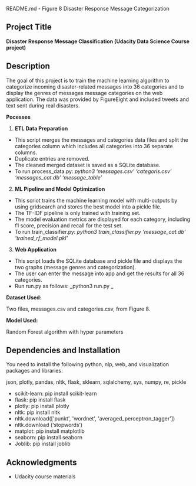 README.md - Figure 8 Disaster Response Message Categorization


## **Project Title**

**Disaster Response Message Classification (Udacity Data Science Course project)**


## **Description**

The goal of this project is to train the machine learning algorithm to categorize incoming disaster-related messages into 36 categories and to display the genres of messages message categories on the web application. The data was provided by FigureEight and included tweets and text sent during real disasters. 

**Pocesses**



1. **ETL Data Preparation**
*   This script merges the messages and categories data files and split the categories column which includes all categories into 36 separate columns.
*   Duplicate entries are removed.
*   The cleaned merged dataset is saved as a SQLite database.
*   To run process_data.py: _python3 ‘messages.csv’ ‘categoris.csv’ ‘messages_cat.db’ ‘message_table’_

2. **ML Pipeline and Model Optimization**
*   This scriot trains the machine learning model with multi-outputs by using gridsearch and stores the best model into a pickle file. 
*   The TF-IDF pipeline is only trained with training set. 
*   The model evaluation metrics are displayed for each category, including f1 score, precision and recall for the test set.  
*   To run train_classifier.py: _python3 train_classifier.py 'message_cat.db' 'trained_rf_model.pkl'_

3. **Web Application**
*   This script loads the SQLite database and pickle file and displays the two graphs (message genres and categorization). 
*   The user can enter the message into app and get the results for all 36 categories.
*   Run run.py as follows: _python3 run.py _


**Dataset Used:**

Two files, messages.csv and categories.csv, from Figure 8.

**Model Used:**

Random Forest algorithm with hyper parameters


## **Dependencies and Installation**

You need to install the following python, nlp, web, and visualization packages and libraries:

json, plotly, pandas, nltk, flask, sklearn, sqlalchemy, sys, numpy, re, pickle



*   scikit-learn: pip install scikit-learn
*   flask: pip install flask
*   plotly: pip install plotly
*   nltk: pip install nltk
*   nltk.download(['punkt', 'wordnet', 'averaged_perceptron_tagger'])
*   nltk.download (‘stopwords’) 
*   matplot: pip install matplotlib
*   seaborn: pip install seaborn
*   Joblib: pip install joblib


## **Acknowledgments**



*   Udacity course materials


<!-- Docs to Markdown version 1.0β17 -->
